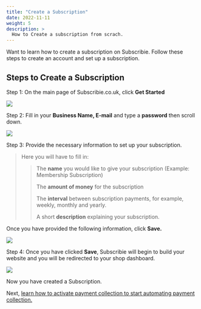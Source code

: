 ```yaml
---
title: "Create a Subscription"
date: 2022-11-11
weight: 5
description: >
  How to Create a subscription from scrach.
---
```


Want to learn how to create a subscription on Subscribie. Follow these steps to create an account and set up a subscription.

## Steps to Create a Subscription

Step 1: On the main page of Subscribie.co.uk, click **Get Started**

![](https://i.imgur.com/mcejWLl.png)

Step 2: Fill in your **Business Name, E-mail** and type a **password** then scroll down.

![](https://i.imgur.com/qgi8ELb.png)

Step 3: Provide the necessary information to set up your subscription.

>Here you will have to fill in:
>>The **name** you would like to give your subscription (Example: Membership Subscription)
>>
>>The **amount of money** for the subscription
>>
>>The **interval** between subscription payments, for example, weekly, monthly and yearly.
>>
>>A short **description** explaining your subscription.
>>

Once you have provided the following information, click **Save.**

![](https://i.imgur.com/8X3gc36.png)

Step 4: Once you have clicked **Save**, Subscribie will begin to build your website and you will be redirected to your shop dashboard.

![](https://i.imgur.com/mh6qlyX.png)

Now you have created a Subscription.

Next, [learn how to activate payment collection to start automating payment collection.](https://docs.subscribie.co.uk/docs/tutorials/link-stripe-to-shop/)